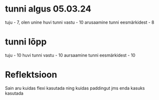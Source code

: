 # tunni algus 05.03.24
tuju - 7, olen unine
huvi tunni vastu - 10
arusaamine tunni eesmärkidest - 8

# tunni lõpp 
tuju - 10
huvi tunni vastu - 10
aursaamine tunni eesmärkidest - 10

# Reflektsioon
Sain aru kuidas flexi kasutada ning kuidas paddingut jms enda kasuks kasutada
